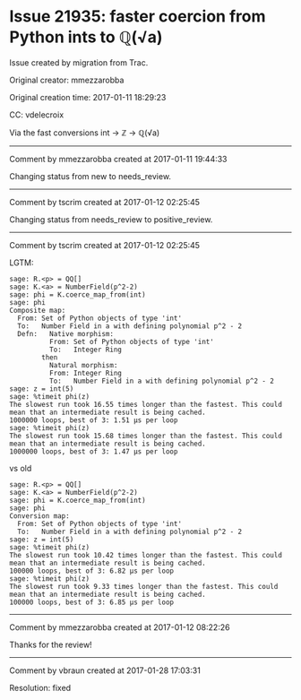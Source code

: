 # Issue 21935: faster coercion from Python ints to ℚ(√a)

Issue created by migration from Trac.

Original creator: mmezzarobba

Original creation time: 2017-01-11 18:29:23

CC:  vdelecroix

Via the fast conversions int → ℤ → ℚ(√a)


---

Comment by mmezzarobba created at 2017-01-11 19:44:33

Changing status from new to needs_review.


---

Comment by tscrim created at 2017-01-12 02:25:45

Changing status from needs_review to positive_review.


---

Comment by tscrim created at 2017-01-12 02:25:45

LGTM:

```
sage: R.<p> = QQ[]
sage: K.<a> = NumberField(p^2-2)
sage: phi = K.coerce_map_from(int)
sage: phi
Composite map:
  From: Set of Python objects of type 'int'
  To:   Number Field in a with defining polynomial p^2 - 2
  Defn:   Native morphism:
          From: Set of Python objects of type 'int'
          To:   Integer Ring
        then
          Natural morphism:
          From: Integer Ring
          To:   Number Field in a with defining polynomial p^2 - 2
sage: z = int(5)
sage: %timeit phi(z)
The slowest run took 16.55 times longer than the fastest. This could mean that an intermediate result is being cached.
1000000 loops, best of 3: 1.51 µs per loop
sage: %timeit phi(z)
The slowest run took 15.68 times longer than the fastest. This could mean that an intermediate result is being cached.
1000000 loops, best of 3: 1.47 µs per loop
```

vs old

```
sage: R.<p> = QQ[]
sage: K.<a> = NumberField(p^2-2)
sage: phi = K.coerce_map_from(int)
sage: phi
Conversion map:
  From: Set of Python objects of type 'int'
  To:   Number Field in a with defining polynomial p^2 - 2
sage: z = int(5)
sage: %timeit phi(z)
The slowest run took 10.42 times longer than the fastest. This could mean that an intermediate result is being cached.
100000 loops, best of 3: 6.82 µs per loop
sage: %timeit phi(z)
The slowest run took 9.33 times longer than the fastest. This could mean that an intermediate result is being cached.
100000 loops, best of 3: 6.85 µs per loop
```



---

Comment by mmezzarobba created at 2017-01-12 08:22:26

Thanks for the review!


---

Comment by vbraun created at 2017-01-28 17:03:31

Resolution: fixed
